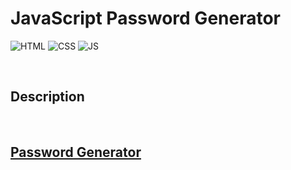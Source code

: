 # **JavaScript Password Generator**
![HTML](https://img.shields.io/badge/Uses-HTML-red.svg)
![CSS](https://img.shields.io/badge/Uses-CSS-blue.svg)
![JS](https://img.shields.io/badge/Uses-JS-yellow.svg)

&nbsp;
## **Description**


&nbsp;
## **[Password Generator]()**
<!-- ![Demo password generator gif](./assets/demo_password_gen) -->